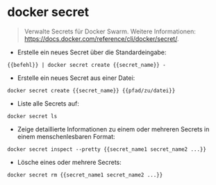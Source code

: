 # docker secret

> Verwalte Secrets für Docker Swarm.
> Weitere Informationen: <https://docs.docker.com/reference/cli/docker/secret/>.

- Erstelle ein neues Secret über die Standardeingabe:

`{{befehl}} | docker secret create {{secret_name}} -`

- Erstelle ein neues Secret aus einer Datei:

`docker secret create {{secret_name}} {{pfad/zu/datei}}`

- Liste alle Secrets auf:

`docker secret ls`

- Zeige detaillierte Informationen zu einem oder mehreren Secrets in einem menschenlesbaren Format:

`docker secret inspect --pretty {{secret_name1 secret_name2 ...}}`

- Lösche eines oder mehrere Secrets:

`docker secret rm {{secret_name1 secret_name2 ...}}`
